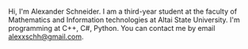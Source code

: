 Hi, I'm Alexander Schneider.
I am a third-year student at the faculty of Mathematics and Information technologies at Altai State University.
I'm programming at C++, C#, Python.
You can contact me by email alexxschh@gmail.com.
